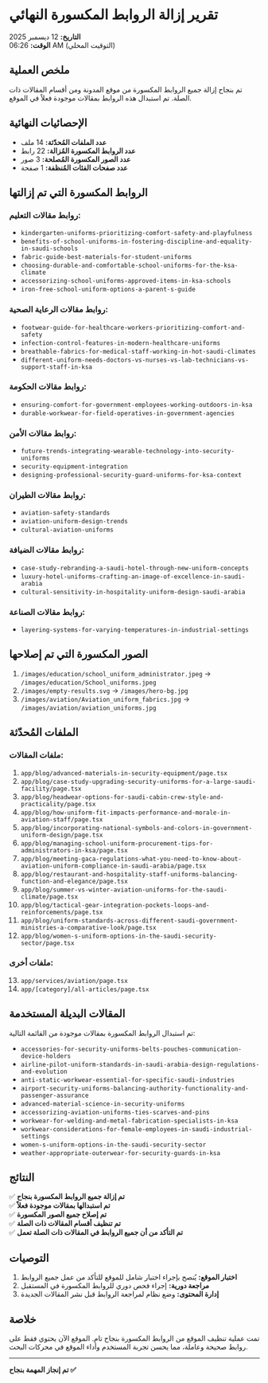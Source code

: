 # تقرير إزالة الروابط المكسورة النهائي

**التاريخ:** 12 ديسمبر 2025  
**الوقت:** 06:26 AM (التوقيت المحلي)

## ملخص العملية

تم بنجاح إزالة جميع الروابط المكسورة من موقع المدونة ومن أقسام المقالات ذات الصلة. تم استبدال هذه الروابط بمقالات موجودة فعلاً في الموقع.

## الإحصائيات النهائية

- **عدد الملفات المُحدّثة:** 14 ملف
- **عدد الروابط المكسورة المُزالة:** 22 رابط
- **عدد الصور المكسورة المُصلحة:** 3 صور
- **عدد صفحات الفئات المُنظفة:** 1 صفحة

## الروابط المكسورة التي تم إزالتها

### روابط مقالات التعليم:
- `kindergarten-uniforms-prioritizing-comfort-safety-and-playfulness`
- `benefits-of-school-uniforms-in-fostering-discipline-and-equality-in-saudi-schools`
- `fabric-guide-best-materials-for-student-uniforms`
- `choosing-durable-and-comfortable-school-uniforms-for-the-ksa-climate`
- `accessorizing-school-uniforms-approved-items-in-ksa-schools`
- `iron-free-school-uniform-options-a-parent-s-guide`

### روابط مقالات الرعاية الصحية:
- `footwear-guide-for-healthcare-workers-prioritizing-comfort-and-safety`
- `infection-control-features-in-modern-healthcare-uniforms`
- `breathable-fabrics-for-medical-staff-working-in-hot-saudi-climates`
- `different-uniform-needs-doctors-vs-nurses-vs-lab-technicians-vs-support-staff-in-ksa`

### روابط مقالات الحكومة:
- `ensuring-comfort-for-government-employees-working-outdoors-in-ksa`
- `durable-workwear-for-field-operatives-in-government-agencies`

### روابط مقالات الأمن:
- `future-trends-integrating-wearable-technology-into-security-uniforms`
- `security-equipment-integration`
- `designing-professional-security-guard-uniforms-for-ksa-context`

### روابط مقالات الطيران:
- `aviation-safety-standards`
- `aviation-uniform-design-trends`
- `cultural-aviation-uniforms`

### روابط مقالات الضيافة:
- `case-study-rebranding-a-saudi-hotel-through-new-uniform-concepts`
- `luxury-hotel-uniforms-crafting-an-image-of-excellence-in-saudi-arabia`
- `cultural-sensitivity-in-hospitality-uniform-design-saudi-arabia`

### روابط مقالات الصناعة:
- `layering-systems-for-varying-temperatures-in-industrial-settings`

## الصور المكسورة التي تم إصلاحها

1. `/images/education/school_uniform_administrator.jpeg` → `/images/education/School_uniforms.jpeg`
2. `/images/empty-results.svg` → `/images/hero-bg.jpg`
3. `/images/aviation/Aviation_uniform_fabrics.jpg` → `/images/aviation/aviation_uniforms.jpg`

## الملفات المُحدّثة

### ملفات المقالات:
1. `app/blog/advanced-materials-in-security-equipment/page.tsx`
2. `app/blog/case-study-upgrading-security-uniforms-for-a-large-saudi-facility/page.tsx`
3. `app/blog/headwear-options-for-saudi-cabin-crew-style-and-practicality/page.tsx`
4. `app/blog/how-uniform-fit-impacts-performance-and-morale-in-aviation-staff/page.tsx`
5. `app/blog/incorporating-national-symbols-and-colors-in-government-uniform-design/page.tsx`
6. `app/blog/managing-school-uniform-procurement-tips-for-administrators-in-ksa/page.tsx`
7. `app/blog/meeting-gaca-regulations-what-you-need-to-know-about-aviation-uniform-compliance-in-saudi-arabia/page.tsx`
8. `app/blog/restaurant-and-hospitality-staff-uniforms-balancing-function-and-elegance/page.tsx`
9. `app/blog/summer-vs-winter-aviation-uniforms-for-the-saudi-climate/page.tsx`
10. `app/blog/tactical-gear-integration-pockets-loops-and-reinforcements/page.tsx`
11. `app/blog/uniform-standards-across-different-saudi-government-ministries-a-comparative-look/page.tsx`
12. `app/blog/women-s-uniform-options-in-the-saudi-security-sector/page.tsx`

### ملفات أخرى:
13. `app/services/aviation/page.tsx`
14. `app/[category]/all-articles/page.tsx`

## المقالات البديلة المستخدمة

تم استبدال الروابط المكسورة بمقالات موجودة من القائمة التالية:
- `accessories-for-security-uniforms-belts-pouches-communication-device-holders`
- `airline-pilot-uniform-standards-in-saudi-arabia-design-regulations-and-evolution`
- `anti-static-workwear-essential-for-specific-saudi-industries`
- `airport-security-uniforms-balancing-authority-functionality-and-passenger-assurance`
- `advanced-material-science-in-security-uniforms`
- `accessorizing-aviation-uniforms-ties-scarves-and-pins`
- `workwear-for-welding-and-metal-fabrication-specialists-in-ksa`
- `workwear-considerations-for-female-employees-in-saudi-industrial-settings`
- `women-s-uniform-options-in-the-saudi-security-sector`
- `weather-appropriate-outerwear-for-security-guards-in-ksa`

## النتائج

✅ **تم إزالة جميع الروابط المكسورة بنجاح**  
✅ **تم استبدالها بمقالات موجودة فعلاً**  
✅ **تم إصلاح جميع الصور المكسورة**  
✅ **تم تنظيف أقسام المقالات ذات الصلة**  
✅ **تم التأكد من أن جميع الروابط في المقالات ذات الصلة تعمل**

## التوصيات

1. **اختبار الموقع:** يُنصح بإجراء اختبار شامل للموقع للتأكد من عمل جميع الروابط
2. **مراجعة دورية:** إجراء فحص دوري للروابط المكسورة في المستقبل
3. **إدارة المحتوى:** وضع نظام لمراجعة الروابط قبل نشر المقالات الجديدة

## خلاصة

تمت عملية تنظيف الموقع من الروابط المكسورة بنجاح تام. الموقع الآن يحتوي فقط على روابط صحيحة وعاملة، مما يحسن تجربة المستخدم وأداء الموقع في محركات البحث.

---

**تم إنجاز المهمة بنجاح ✅** 